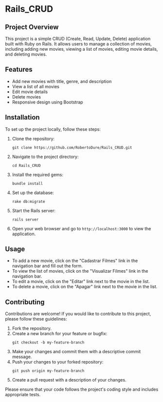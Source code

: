 # Rails_CRUD

## Project Overview
This project is a simple CRUD (Create, Read, Update, Delete) application built with Ruby on Rails. It allows users to manage a collection of movies, including adding new movies, viewing a list of movies, editing movie details, and deleting movies.

## Features
- Add new movies with title, genre, and description
- View a list of all movies
- Edit movie details
- Delete movies
- Responsive design using Bootstrap

## Installation
To set up the project locally, follow these steps:
1. Clone the repository:
   ```
   git clone https://github.com/RobertoDure/Rails_CRUD.git
   ```
2. Navigate to the project directory:
   ```
   cd Rails_CRUD
   ```
3. Install the required gems:
   ```
   bundle install
   ```
4. Set up the database:
   ```
   rake db:migrate
   ```
5. Start the Rails server:
   ```
   rails server
   ```
6. Open your web browser and go to `http://localhost:3000` to view the application.

## Usage
- To add a new movie, click on the "Cadastrar Filmes" link in the navigation bar and fill out the form.
- To view the list of movies, click on the "Visualizar Filmes" link in the navigation bar.
- To edit a movie, click on the "Editar" link next to the movie in the list.
- To delete a movie, click on the "Apagar" link next to the movie in the list.

## Contributing
Contributions are welcome! If you would like to contribute to this project, please follow these guidelines:
1. Fork the repository.
2. Create a new branch for your feature or bugfix:
   ```
   git checkout -b my-feature-branch
   ```
3. Make your changes and commit them with a descriptive commit message.
4. Push your changes to your forked repository:
   ```
   git push origin my-feature-branch
   ```
5. Create a pull request with a description of your changes.

Please ensure that your code follows the project's coding style and includes appropriate tests.

